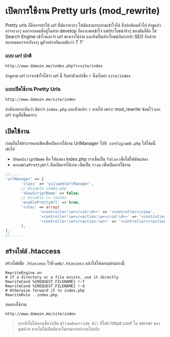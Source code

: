 # เปิดการใช้งาน Pretty urls (mod_rewrite)
Pretty urls ก็คือการทำให้ url ที่มันจำยากๆ ให้มันสามารถอ่านเข้าใจได้ ซึ่งปกติคนทั่วไป ถ้าดูแล้วอาจจะงงๆ นอกจากคนที่อยู่ในสาย develop ก็คงจะพอเข้าใจ แต่ประโยชน์จริงๆ ของมันก็คือ ให้ Search Engine เข้าใจและจำ url ของเราได้ง่าย และยังเป็นประโยชน์กับการทำ SEO อีกด้วย หลายคนอาจจะยังงงๆ ดูตัวอย่างกันเลยดีกว่า T T'

### แบบ url ปกติ
```html
http://www.domain.me/index.php?r=site/index
```
ถ้าดูตาม url เราจะเข้าใจได้ว่า url นี้ รับค่าตัวแปรชื่อ  `r` ซึ่งเก็บค่า `site/index`

### แบบเปิดใช้งาน Pretty Urls
```html
http://www.domain.me/site/index
```
ถ้าสังเกตจะเห็นว่า มีคำว่า `index.php` และตัวแประ `r` หายไป เพราะ mod_rewrite ซ่อนไว้ และ url จะดูสั้นขึ้นมากๆ


## เปิดใช้งาน
ก่อนอื่นให้ทำการคอนฟิกเพื่อเปิดการใช้งาน UrlManager ไปที` config/web.php` ใส่โค้ดนี้เข้าไป
* `ShowScriptName` คือ ให้แสดง index.php เราเซ็ตเป็น `false`  เพื่อใม่ให้มันแสดง
* `ennablePrettyUrl` คือเปิดการใช้งาน เซ็ตเป็น `true` เพื่อเปิดการใช้งาน
```php
//.....
'urlManager' => [
       'class' => 'yii\web\UrlManager',
       // Disable index.php
       'showScriptName' => false,
       // Disable r= routes
       'enablePrettyUrl' => true,
       'rules' => array(
               '<controller:\w+>/<id:\d+>' => '<controller>/view',
               '<controller:\w+>/<action:\w+>/<id:\d+>' => '<controller>/<action>',
               '<controller:\w+>/<action:\w+>' => '<controller>/<action>',
       ),
],
//......
```

## สร้างไฟล์ .htaccess
สร้างไฟล์ชื่อ `.htaccess` ไว้ที่ `web/.htaccess` แล้วใส่โค้ดตามด้านล่างนี้
```
RewriteEngine on
# If a directory or a file exists, use it directly
RewriteCond %{REQUEST_FILENAME} !-f
RewriteCond %{REQUEST_FILENAME} !-d
# Otherwise forward it to index.php
RewriteRule . index.php
```

ทดลองใช้งาน
```
http://www.domain.me/site/index
```

> หากยังไม่ได้ลองเช็คว่าเปิด `AllowOverride All` ที่ไฟล์ httpd.conf ใน server ของคุณด้วย หากไม่ได้เปิดมันจะไม่สามารถทำงานได้ครับ

